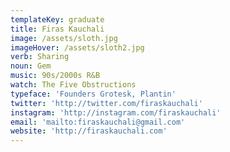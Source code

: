 ```yaml
---
templateKey: graduate
title: Firas Kauchali
image: /assets/sloth.jpg
imageHover: /assets/sloth2.jpg
verb: Sharing
noun: Gem
music: 90s/2000s R&B
watch: The Five Obstructions
typeface: 'Founders Grotesk, Plantin'
twitter: 'http://twitter.com/firaskauchali'
instagram: 'http://instagram.com/firaskauchali'
email: 'mailto:firaskauchali@gmail.com'
website: 'http://firaskauchali.com'
---
```


